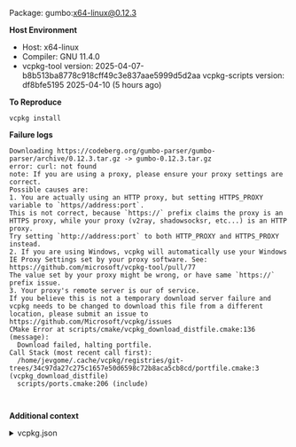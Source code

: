 Package: gumbo:x64-linux@0.12.3

**Host Environment**

- Host: x64-linux
- Compiler: GNU 11.4.0
-    vcpkg-tool version: 2025-04-07-b8b513ba8778c918cff49c3e837aae5999d5d2aa
    vcpkg-scripts version: df8bfe5195 2025-04-10 (5 hours ago)

**To Reproduce**

`vcpkg install `

**Failure logs**

```
Downloading https://codeberg.org/gumbo-parser/gumbo-parser/archive/0.12.3.tar.gz -> gumbo-0.12.3.tar.gz
error: curl: not found
note: If you are using a proxy, please ensure your proxy settings are correct.
Possible causes are:
1. You are actually using an HTTP proxy, but setting HTTPS_PROXY variable to `https//address:port`.
This is not correct, because `https://` prefix claims the proxy is an HTTPS proxy, while your proxy (v2ray, shadowsocksr, etc...) is an HTTP proxy.
Try setting `http://address:port` to both HTTP_PROXY and HTTPS_PROXY instead.
2. If you are using Windows, vcpkg will automatically use your Windows IE Proxy Settings set by your proxy software. See: https://github.com/microsoft/vcpkg-tool/pull/77
The value set by your proxy might be wrong, or have same `https://` prefix issue.
3. Your proxy's remote server is our of service.
If you believe this is not a temporary download server failure and vcpkg needs to be changed to download this file from a different location, please submit an issue to https://github.com/Microsoft/vcpkg/issues
CMake Error at scripts/cmake/vcpkg_download_distfile.cmake:136 (message):
  Download failed, halting portfile.
Call Stack (most recent call first):
  /home/jevgome/.cache/vcpkg/registries/git-trees/34c97da27c275c1657e50d6598c72b8aca5cb8cd/portfile.cmake:3 (vcpkg_download_distfile)
  scripts/ports.cmake:206 (include)



```

**Additional context**

<details><summary>vcpkg.json</summary>

```
{
  "dependencies": [
    "curl",
    "libxml2",
    "gumbo"
  ]
}

```
</details>

